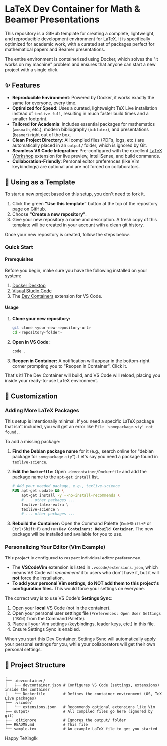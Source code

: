 # LaTeX Dev Container for Math & Beamer Presentations

This repository is a GitHub template for creating a complete, lightweight, and reproducible development environment for LaTeX. It is specifically optimized for academic work, with a curated set of packages perfect for mathematical papers and Beamer presentations.

The entire environment is containerized using Docker, which solves the "it works on my machine" problem and ensures that anyone can start a new project with a single click.

## ✨ Features

* **Reproducible Environment**: Powered by Docker, it works exactly the same for everyone, every time.
* **Optimized for Speed**: Uses a curated, lightweight TeX Live installation instead of `texlive-full`, resulting in much faster build times and a smaller footprint.
* **Tailored for Academia**: Includes essential packages for mathematics (`amsmath`, etc.), modern bibliography (`biblatex`), and presentations (`beamer`) right out of the box.
* **Clean Project Directory**: All compiled files (PDFs, logs, etc.) are automatically placed in an `output/` folder, which is ignored by Git.
* **Seamless VS Code Integration**: Pre-configured with the excellent [LaTeX Workshop](https://marketplace.visualstudio.com/items?itemName=James-Yu.latex-workshop) extension for live preview, IntelliSense, and build commands.
* **Collaboration-Friendly**: Personal editor preferences (like Vim keybindings) are optional and are not forced on collaborators.

## 🚀 Using as a Template

To start a new project based on this setup, you don't need to fork it.

1.  Click the green **"Use this template"** button at the top of the repository page on GitHub.
2.  Choose **"Create a new repository"**.
3.  Give your new repository a name and description. A fresh copy of this template will be created in your account with a clean git history.

Once your new repository is created, follow the steps below.

### Quick Start

#### Prerequisites

Before you begin, make sure you have the following installed on your system:

1.  [Docker Desktop](https://www.docker.com/products/docker-desktop/)
2.  [Visual Studio Code](https://code.visualstudio.com/)
3.  The [Dev Containers](https://marketplace.visualstudio.com/items?itemName=ms-vscode-remote.remote-containers) extension for VS Code.

#### Usage

1.  **Clone your new repository:**
    ```bash
    git clone <your-new-repository-url>
    cd <repository-folder>
    ```

2.  **Open in VS Code:**
    ```bash
    code .
    ```

3.  **Reopen in Container:**
    A notification will appear in the bottom-right corner prompting you to "Reopen in Container". Click it.

That's it! The Dev Container will build, and VS Code will reload, placing you inside your ready-to-use LaTeX environment.

## 🔧 Customization

### Adding More LaTeX Packages

This setup is intentionally minimal. If you need a specific LaTeX package that isn't included, you will get an error like `File 'somepackage.sty' not found.`.

To add a missing package:

1.  **Find the Debian package name** for it (e.g., search online for "debian package for `somepackage.sty`"). Let's say you need a package found in `texlive-science`.

2.  **Edit the `Dockerfile`:**
    Open `.devcontainer/Dockerfile` and add the package name to the `apt-get install` list.

    ```dockerfile
    # Add your needed package, e.g., texlive-science
    RUN apt-get update && \
        apt-get install -y --no-install-recommends \
        # ... other packages ...
        texlive-latex-extra \
        texlive-science \
        # ... other packages ...
    ```

3.  **Rebuild the Container:**
    Open the Command Palette (`Cmd+Shift+P` or `Ctrl+Shift+P`) and run **`Dev Containers: Rebuild Container`**. The new package will be installed and available for you to use.

### Personalizing Your Editor (Vim Example)

This project is configured to respect individual editor preferences.

* The **VSCodeVim** extension is listed in `.vscode/extensions.json`, which means VS Code will *recommend* it to users who don't have it, but it will **not** force the installation.
* **To add your personal Vim settings, do NOT add them to this project's configuration files.** This would force your settings on everyone.

The correct way is to use VS Code's **Settings Sync**:

1.  Open your **local** VS Code (not in the container).
2.  Open your personal user settings file (`Preferences: Open User Settings (JSON)` from the Command Palette).
3.  Place all your Vim settings (keybindings, leader keys, etc.) in this file.
4.  Ensure Settings Sync is enabled.

When you start this Dev Container, Settings Sync will automatically apply your personal settings for you, while your collaborators will get their own personal settings.

## 📁 Project Structure

```
.
├── .devcontainer/
│   ├── devcontainer.json # Configures VS Code (settings, extensions) inside the container
│   └── Dockerfile        # Defines the container environment (OS, TeX Live packages)
├── .vscode/
│   └── extensions.json   # Recommends optional extensions like Vim
├── output/               # All compiled files go here (ignored by git)
├── .gitignore            # Ignores the output/ folder
├── README.md             # This file
└── sample.tex            # An example LaTeX file to get you started
```

Happy TeXing!k